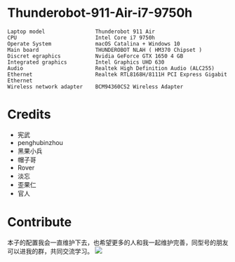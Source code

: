 # Thunderobot-911-Air-i7-9750h

```
Laptop model                Thunderobot 911 Air  
CPU                         Intel Core i7 9750h
Operate System              macOS Catalina + Windows 10 
Main board                  THUNDEROBOT NLAH ( HM370 Chipset )
Discret egraphics           Nvidia GeForce GTX 1650 4 GB
Integrated graphics         Intel Graphics UHD 630
Audio                       Realtek High Definition Audio (ALC255) 
Ethernet                    Realtek RTL8168H/8111H PCI Express Gigabit Ethernet
Wireless network adapter    BCM94360CS2 Wireless Adapter
```

# Credits
- 宪武
- penghubinzhou
- 黑果小兵
- 帽子哥
- Rover
- 淡忘
- 歪果仁
- 官人

# Contribute
本子的配置我会一直维护下去，也希望更多的人和我一起维护完善，同型号的朋友可以进我的群，共同交流学习。
![](https://raw.githubusercontent.com/athlonreg/Thunderobot-911-Air-i7-9750h/master/CLOVER/CLOVER/misc/qqgroup.png)
